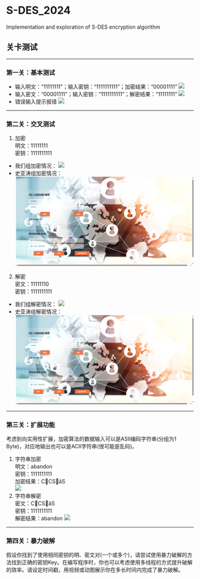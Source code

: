 # S-DES_2024
Implementation and exploration of S-DES encryption algorithm
## 关卡测试
***
### 第一关：基本测试
  * 输入明文：“11111111”；输入密钥：“1111111111”；加密结果：“00001111”
![](encrypt.jpg)
  * 输入密文：“00001111”；输入密钥：“1111111111”；解密结果：“11111111”
![](decrypt.jpg)
  * 错误输入提示报错
![](error.jpg)
***
### 第二关：交叉测试
1. 加密  
    明文：11111111  
    密钥：1111111111
* 我们组加密情况：
 ![](encrypt.jpg)
* 史亚涛组加密情况：
  ![](https://github.com/Yhaokaf/S-DES/blob/master/README.assets/image-20241007172406648.png)
2. 解密  
    密文：11111110  
    密钥：1111111111  
* 我们组解密情况：
  ![](decrypt_with_syt.png)  
* 史亚涛组解密情况：
  ![](https://github.com/Yhaokaf/S-DES/blob/master/README.assets/image-20241007172543059.png)
***
### 第三关：扩展功能
考虑到向实用性扩展，加密算法的数据输入可以是ASII编码字符串(分组为1 Byte)，对应地输出也可以是ACII字符串(很可能是乱码)。
1. 字符串加密  
   明文：abandon    
   密钥：1111111111  
   加密结果：CCSãS  
   ![](acsii_encrypt.jpg)
2. 字符串解密  
   密文：CCSãS  
   密钥：1111111111  
   解密结果：abandon
   ![](ascii_decrypt.jpg)
***
### 第四关：暴力破解
假设你找到了使用相同密钥的明、密文对(一个或多个)，请尝试使用暴力破解的方法找到正确的密钥Key。在编写程序时，你也可以考虑使用多线程的方式提升破解的效率。请设定时间戳，用视频或动图展示你在多长时间内完成了暴力破解。

   
   
  

